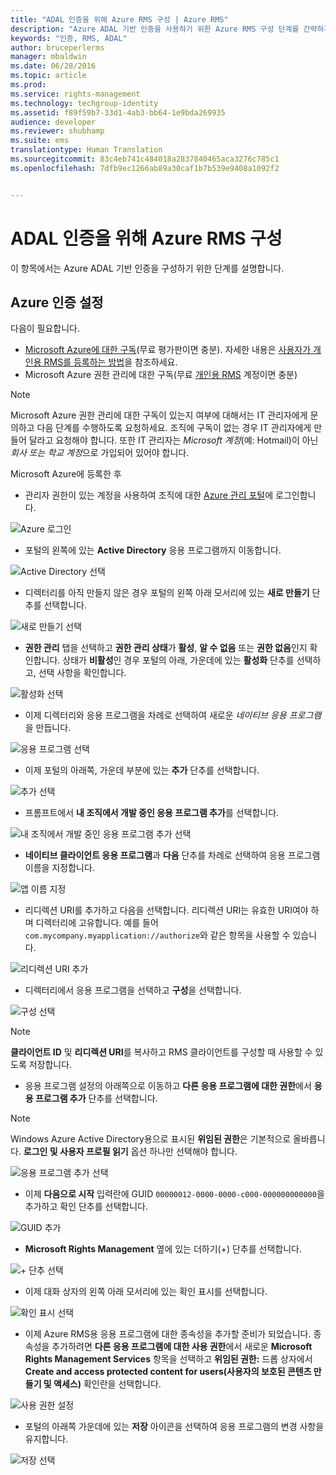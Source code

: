 ```yaml
---
title: "ADAL 인증을 위해 Azure RMS 구성 | Azure RMS"
description: "Azure ADAL 기반 인증을 사용하기 위한 Azure RMS 구성 단계를 간략하게 설명합니다."
keywords: "인증, RMS, ADAL"
author: bruceperlerms
manager: mbaldwin
ms.date: 06/28/2016
ms.topic: article
ms.prod: 
ms.service: rights-management
ms.technology: techgroup-identity
ms.assetid: f89f59b7-33d1-4ab3-bb64-1e9bda269935
audience: developer
ms.reviewer: shubhamp
ms.suite: ems
translationtype: Human Translation
ms.sourcegitcommit: 83c4eb741c484018a2837840465aca3276c785c1
ms.openlocfilehash: 7dfb9ec1266ab89a30caf1b7b539e9408a1092f2


---
```


# ADAL 인증을 위해 Azure RMS 구성

이 항목에서는 Azure ADAL 기반 인증을 구성하기 위한 단계를 설명합니다.

## Azure 인증 설정

다음이 필요합니다.

- [Microsoft Azure에 대한 구독](https://azure.microsoft.com/en-us/)(무료 평가판이면 충분). 자세한 내용은 [사용자가 개인용 RMS를 등록하는 방법](../understand-explore/rms-for-individuals-user-sign-up.md)을 참조하세요.
- Microsoft Azure 권한 관리에 대한 구독(무료 [개인용 RMS](https://technet.microsoft.com/en-us/library/dn592127.aspx) 계정이면 충분)

> [!NOTE] 
> Microsoft Azure 권한 관리에 대한 구독이 있는지 여부에 대해서는 IT 관리자에게 문의하고 다음 단계를 수행하도록 요청하세요. 조직에 구독이 없는 경우 IT 관리자에게 만들어 달라고 요청해야 합니다. 또한 IT 관리자는 *Microsoft 계정*(예: Hotmail)이 아닌 *회사 또는 학교 계정*으로 가입되어 있어야 합니다.

Microsoft Azure에 등록한 후

- 관리자 권한이 있는 계정을 사용하여 조직에 대한 [Azure 관리 포털](https://manage.windowsazure.com)에 로그인합니다.

![Azure 로그인](../media/AzurePortalLogin.png)

- 포털의 왼쪽에 있는 **Active Directory** 응용 프로그램까지 이동합니다.

![Active Directory 선택](../media/AzureADPick.png)

- 디렉터리를 아직 만들지 않은 경우 포털의 왼쪽 아래 모서리에 있는 **새로 만들기** 단추를 선택합니다.

![새로 만들기 선택](../media/AzureNewBtn.png)

- **권한 관리** 탭을 선택하고 **권한 관리 상태**가 **활성**, **알 수 없음** 또는 **권한 없음**인지 확인합니다. 상태가 **비활성**인 경우 포털의 아래, 가운데에 있는 **활성화** 단추를 선택하고, 선택 사항을 확인합니다.

![활성화 선택](../media/RMTab.png)

- 이제 디렉터리와 응용 프로그램을 차례로 선택하여 새로운 *네이티브 응용 프로그램*을 만듭니다.

![응용 프로그램 선택](../media/CreateNativeApp.png)

- 이제 포털의 아래쪽, 가운데 부분에 있는 **추가** 단추를 선택합니다.

![추가 선택](../media/AddAppBtn.png)

- 프롬프트에서 **내 조직에서 개발 중인 응용 프로그램 추가**를 선택합니다.

![내 조직에서 개발 중인 응용 프로그램 추가 선택](../media/AddAnAppPick.png)

- **네이티브 클라이언트 응용 프로그램**과 **다음** 단추를 차례로 선택하여 응용 프로그램 이름을 지정합니다.

![앱 이름 지정](../media/TellUsInput.png)

- 리디렉션 URI를 추가하고 다음을 선택합니다.
  리디렉션 URI는 유효한 URI여야 하며 디렉터리에 고유합니다. 예를 들어 `com.mycompany.myapplication://authorize`와 같은 항목을 사용할 수 있습니다.

![리디렉션 URI 추가](../media/RedirectURI.png)

- 디렉터리에서 응용 프로그램을 선택하고 **구성**을 선택합니다.

![구성 선택](../media/ConfigYourApp.png)

>[!NOTE] 
> **클라이언트 ID** 및 **리디렉션 URI**를 복사하고 RMS 클라이언트를 구성할 때 사용할 수 있도록 저장합니다.

- 응용 프로그램 설정의 아래쪽으로 이동하고 **다른 응용 프로그램에 대한 권한**에서 **응용 프로그램 추가** 단추를 선택합니다.

>[!NOTE] 
> Windows Azure Active Directory용으로 표시된 **위임된 권한**은 기본적으로 올바릅니다. **로그인 및 사용자 프로필 읽기** 옵션 하나만 선택해야 합니다.

![응용 프로그램 추가 선택](../media/PermissionsToOtherBtn.png)

- 이제 **다음으로 시작** 입력란에 GUID `00000012-0000-0000-c000-000000000000`을 추가하고 확인 단추를 선택합니다.

![GUID 추가](../media/AddGUID.png)

- **Microsoft Rights Management** 옆에 있는 더하기(+) 단추를 선택합니다.

![+ 단추 선택](../media/ChoosePlusBtn.png)

- 이제 대화 상자의 왼쪽 아래 모서리에 있는 확인 표시를 선택합니다.

![확인 표시 선택](../media/ChooseCheck.png)

- 이제 Azure RMS용 응용 프로그램에 대한 종속성을 추가할 준비가 되었습니다. 종속성을 추가하려면 **다른 응용 프로그램에 대한 사용 권한**에서 새로운 **Microsoft Rights Management Services** 항목을 선택하고 **위임된 권한:** 드롭 상자에서 **Create and access protected content for users(사용자의 보호된 콘텐츠 만들기 및 액세스)** 확인란을 선택합니다.

![사용 권한 설정](../media/AddDependency.png)

- 포털의 아래쪽 가운데에 있는 **저장** 아이콘을 선택하여 응용 프로그램의 변경 사항을 유지합니다.

![저장 선택](../media/SaveApplication.png)



<!--HONumber=Sep16_HO2-->


